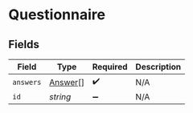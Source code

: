 # Questionnaire


## Fields

| Field                                     | Type                                      | Required                                  | Description                               |
| ----------------------------------------- | ----------------------------------------- | ----------------------------------------- | ----------------------------------------- |
| `answers`                                 | [Answer](../../models/shared/answer.md)[] | :heavy_check_mark:                        | N/A                                       |
| `id`                                      | *string*                                  | :heavy_minus_sign:                        | N/A                                       |